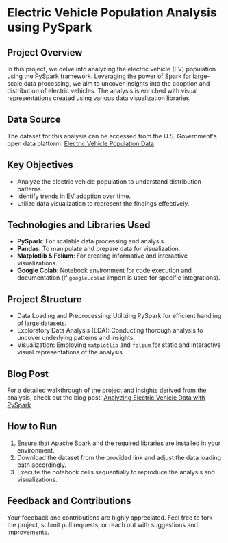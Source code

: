 # Electric Vehicle Population Analysis using PySpark

## Project Overview
In this project, we delve into analyzing the electric vehicle (EV) population using the PySpark framework. Leveraging the power of Spark for large-scale data processing, we aim to uncover insights into the adoption and distribution of electric vehicles. The analysis is enriched with visual representations created using various data visualization libraries.

## Data Source
The dataset for this analysis can be accessed from the U.S. Government's open data platform:
[Electric Vehicle Population Data](https://catalog.data.gov/dataset/electric-vehicle-population-data)

## Key Objectives
- Analyze the electric vehicle population to understand distribution patterns.
- Identify trends in EV adoption over time.
- Utilize data visualization to represent the findings effectively.

## Technologies and Libraries Used
- **PySpark**: For scalable data processing and analysis.
- **Pandas**: To manipulate and prepare data for visualization.
- **Matplotlib & Folium**: For creating informative and interactive visualizations.
- **Google Colab**: Notebook environment for code execution and documentation (if `google.colab` import is used for specific integrations).

## Project Structure
- Data Loading and Preprocessing: Utilizing PySpark for efficient handling of large datasets.
- Exploratory Data Analysis (EDA): Conducting thorough analysis to uncover underlying patterns and insights.
- Visualization: Employing `matplotlib` and `folium` for static and interactive visual representations of the analysis.

## Blog Post
For a detailed walkthrough of the project and insights derived from the analysis, check out the blog post:
[Analyzing Electric Vehicle Data with PySpark](https://medium.com/@Furkandurmus/pyspark-i̇le-data-analizi-ea3b680d6f2d)

## How to Run
1. Ensure that Apache Spark and the required libraries are installed in your environment.
2. Download the dataset from the provided link and adjust the data loading path accordingly.
3. Execute the notebook cells sequentially to reproduce the analysis and visualizations.

## Feedback and Contributions
Your feedback and contributions are highly appreciated. Feel free to fork the project, submit pull requests, or reach out with suggestions and improvements.
